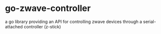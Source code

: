 # go-zwave-controller
a go library providing an API for controlling zwave devices through a serial-attached controller (z-stick)
